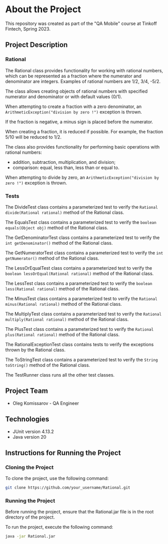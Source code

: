 # About the Project
This repository was created as part of the "QA Mobile" course at Tinkoff Fintech, Spring 2023.

## Project Description
### Rational
The Rational class provides functionality for working with rational numbers, which can be represented as a fraction where the numerator and denominator are integers. Examples of rational numbers are 1/2, 3/4, -5/2.

The class allows creating objects of rational numbers with specified numerator and denominator or with default values (0/1).

When attempting to create a fraction with a zero denominator, an `ArithmeticException("division by zero !")` exception is thrown.

If the fraction is negative, a minus sign is placed before the numerator.

When creating a fraction, it is reduced if possible. For example, the fraction 5/10 will be reduced to 1/2.

The class also provides functionality for performing basic operations with rational numbers:
- addition, subtraction, multiplication, and division;
- comparison: equal, less than, less than or equal to.

When attempting to divide by zero, an `ArithmeticException("division by zero !")` exception is thrown.

### Tests
The DivideTest class contains a parameterized test to verify the `Rational divide(Rational rational)` method of the Rational class.

The EqualsTest class contains a parameterized test to verify the `boolean equals(Object obj)` method of the Rational class.

The GetDenominatorTest class contains a parameterized test to verify the `int getDenominator()` method of the Rational class.

The GetNumeratorTest class contains a parameterized test to verify the `int getNumerator()` method of the Rational class.

The LessOrEqualTest class contains a parameterized test to verify the `boolean lessOrEqual(Rational rational)` method of the Rational class.

The LessTest class contains a parameterized test to verify the `boolean less(Rational rational)` method of the Rational class.

The MinusTest class contains a parameterized test to verify the `Rational minus(Rational rational)` method of the Rational class.

The MultiplyTest class contains a parameterized test to verify the `Rational multiply(Rational rational)` method of the Rational class.

The PlusTest class contains a parameterized test to verify the `Rational plus(Rational rational)` method of the Rational class.

The RationalExceptionTest class contains tests to verify the exceptions thrown by the Rational class.

The ToStringTest class contains a parameterized test to verify the `String toString()` method of the Rational class.

The TestRunner class runs all the other test classes.

## Project Team
- Oleg Komissarov - QA Engineer

## Technologies
- JUnit version 4.13.2
- Java version 20

## Instructions for Running the Project
### Cloning the Project
To clone the project, use the following command:

```bash
git clone https://github.com/your_username/Rational.git
```

### Running the Project
Before running the project, ensure that the Rational.jar file is in the root directory of the project.

To run the project, execute the following command:
```bash
java -jar Rational.jar
```
